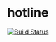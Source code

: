 # hotline
[![Build Status](https://travis-ci.org/motojouya/hotline.svg?branch=master)](https://travis-ci.org/motojouya/hotline)

